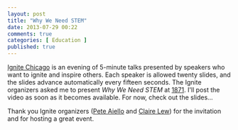 ```yaml
---
layout: post
title: "Why We Need STEM"
date: 2013-07-29 00:22
comments: true
categories: [ Education ] 
published: true
---
```

[Ignite Chicago](http://ignitechi.org) is an evening of 5-minute talks presented by speakers who want to ignite and inspire others. Each speaker is allowed twenty slides, and the slides advance automatically every fifteen seconds. The Ignite organizers asked me to present _Why We Need STEM_ at [1871](http://1871.com). I'll post the video as soon as it becomes available. For now, check out the slides...
<!-- more -->
<center><script async class="speakerdeck-embed" data-id="4c328420da3d01301487425a5f060967" data-ratio="1.29456384323641" src="//speakerdeck.com/assets/embed.js"></script></center>

Thank you Ignite organizers ([Pete Aiello](http://www.goteampete.com) and [Claire Lew](http://clairelew.com)) for the invitation and for hosting a great event.

